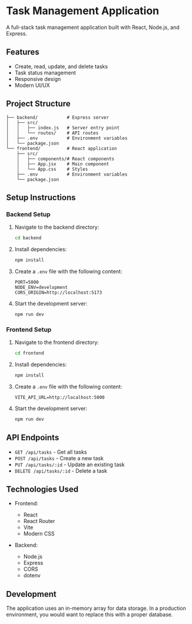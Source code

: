# Task Management Application

A full-stack task management application built with React, Node.js, and Express.

## Features

- Create, read, update, and delete tasks
- Task status management
- Responsive design
- Modern UI/UX

## Project Structure

```
├── backend/           # Express server
│   ├── src/
│   │   ├── index.js   # Server entry point
│   │   └── routes/    # API routes
│   ├── .env           # Environment variables
│   └── package.json
└── frontend/          # React application
    ├── src/
    │   ├── components/# React components
    │   ├── App.jsx    # Main component
    │   └── App.css    # Styles
    ├── .env           # Environment variables
    └── package.json
```

## Setup Instructions

### Backend Setup

1. Navigate to the backend directory:
   ```bash
   cd backend
   ```

2. Install dependencies:
   ```bash
   npm install
   ```

3. Create a `.env` file with the following content:
   ```
   PORT=5000
   NODE_ENV=development
   CORS_ORIGIN=http://localhost:5173
   ```

4. Start the development server:
   ```bash
   npm run dev
   ```

### Frontend Setup

1. Navigate to the frontend directory:
   ```bash
   cd frontend
   ```

2. Install dependencies:
   ```bash
   npm install
   ```

3. Create a `.env` file with the following content:
   ```
   VITE_API_URL=http://localhost:5000
   ```

4. Start the development server:
   ```bash
   npm run dev
   ```

## API Endpoints

- `GET /api/tasks` - Get all tasks
- `POST /api/tasks` - Create a new task
- `PUT /api/tasks/:id` - Update an existing task
- `DELETE /api/tasks/:id` - Delete a task

## Technologies Used

- Frontend:
  - React
  - React Router
  - Vite
  - Modern CSS

- Backend:
  - Node.js
  - Express
  - CORS
  - dotenv

## Development

The application uses an in-memory array for data storage. In a production environment, you would want to replace this with a proper database.